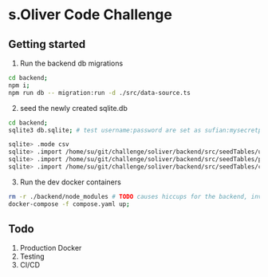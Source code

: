 # s.Oliver Code Challenge

## Getting started

1. Run the backend db migrations

```bash
cd backend;
npm i;
npm run db -- migration:run -d ./src/data-source.ts
```
2. seed the newly created sqlite.db
```bash
cd backend;
sqlite3 db.sqlite; # test username:password are set as sufian:mysecretpass

sqlite> .mode csv
sqlite> .import /home/su/git/challenge/soliver/backend/src/seedTables/user.csv user
sqlite> .import /home/su/git/challenge/soliver/backend/src/seedTables/product.csv product
sqlite> .import /home/su/git/challenge/soliver/backend/src/seedTables/cart_product.csv cart_product
```
3. Run the dev docker containers
```bash
rm -r ./backend/node_modules # TODO causes hiccups for the backend, investigate the issue
docker-compose -f compose.yaml up;
```


## Todo

1. Production Docker
2. Testing
3. CI/CD